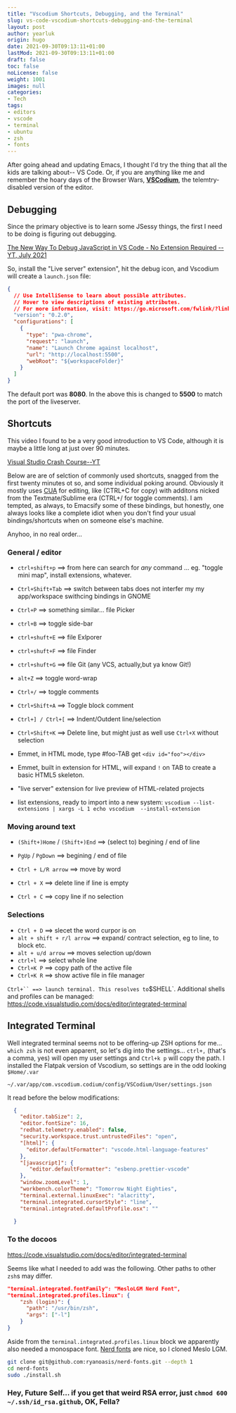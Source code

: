 ```yaml
---
title: "Vscodium Shortcuts, Debugging, and the Terminal"
slug: vs-code-vscodium-shortcuts-debugging-and-the-terminal
layout: post
author: yearluk
origin: hugo
date: 2021-09-30T09:13:11+01:00
lastMod: 2021-09-30T09:13:11+01:00
draft: false
toc: false
noLicense: false
weight: 1001
images: null
categories:
- Tech
tags:
- editors
- vscode
- terminal
- ubuntu
- zsh
- fonts
---
```


After going ahead and updating Emacs, I thought I'd try the thing that all the kids are talking about-- VS Code. Or, if you are anything like me and remember the hoary days of the Browser Wars, [**VSCodium**](https://vscodium.com/), the telemtry-disabled version of the editor.

## Debugging

Since the primary objective is to learn some JSessy things, the first I need to be doing is figuring out debugging.

[The New Way To Debug JavaScript in VS Code - No Extension Required -- YT, July 2021](https://www.youtube.com/watch?v=tC91t9OvVHA)

So, install the "Live server" extension", hit the debug icon, and Vscodium will create a `launch.json` file:

```json
{
  // Use IntelliSense to learn about possible attributes.
  // Hover to view descriptions of existing attributes.
  // For more information, visit: https://go.microsoft.com/fwlink/?linkid=830387
  "version": "0.2.0",
  "configurations": [
    {
      "type": "pwa-chrome",
      "request": "launch",
      "name": "Launch Chrome against localhost",
      "url": "http://localhost:5500",
      "webRoot": "${workspaceFolder}"
    }
  ]
}
```

The default port was **8080**. In the above this is changed to **5500** to match the port of the liveserver.

## Shortcuts

This video I found to be a very good introduction to VS Code, although it is maybe a little long at just over 90 minutes.

[Visual Studio Crash Course--YT](https://www.youtube.com/watch?v=WPqXP_kLzpo&t=783s)

Below are are of selction of commonly used shortcuts, snagged from the first twenty minutes ot so, and some individual poking around. Obviously it mostly uses [CUA](https://en.wikipedia.org/wiki/IBM_Common_User_Access) for editing, like (CTRL+C for copy) with additons nicked from the Textmate/Sublime era (CTRL+/ for toggle comments). I am tempted, as always, to Emacsify some of these bindings, but honestly, one always looks like a complete idiot when you don't find your usual bindings/shortcuts when on someone else's machine.

Anyhoo, in no real order...

### General / editor

- `ctrl+shift+p` ==> from here can search for *any* command ... eg. "toggle mini map", install extensions, whatever.

- `Ctrl+Shift+Tab` ==> switch between tabs does not interfer my my app/workspace swithcing bindings in GNOME

- `Ctrl+P` ==> something similar... file Picker

- `ctrl+B` ==> toggle side-bar
- `ctrl+shuft+E` ==> file Exlporer
- `ctrl+shuft+F` ==> file Finder
- `ctrl+shuft+G` ==> file Git (any VCS, actually,but ya know Git!)

- `alt+Z` ==> toggle word-wrap
- `Ctrl+/` ==> toggle comments
- `Ctrl+Shift+A` ==> Toggle block comment
- `Ctrl+] / Ctrl+[` ==> Indent/Outdent line/selection

- `Ctrl+Shift+K` ==> Delete line, but might just as well use `Ctrl+X` without selection

- Emmet, in HTML mode, type #foo-TAB get `<div id="foo"></div>`
- Emmet, built in extension for HTML, will expand `!` on TAB to create a basic HTML5 skeleton.

- "live server" extension for live preview of HTML-related projects

- list extensions, ready to import into a new system: `vscodium --list-extensions | xargs -L 1 echo vscodium  --install-extension`

### Moving around text

- `(Shift+)Home` / `(Shift+)End` ==> (select to) begining / end of line
- `PgUp` / `PgDown` ==> begining / end of file
- `Ctrl + L/R arrow` ==> move by word

- `Ctrl + X` ==> delete line if line is empty
- `Ctrl + C` ==> copy line if no selection

### Selections

- `Ctrl + D` ==> slecet the word curpor is on
- `alt + shift + r/l arrow` ==> expand/ contract selection, eg to line, to block etc.
- `alt + u/d arrow` ==> moves selection up/down
- `ctrl+l` ==> select whole line
- `Ctrl+K P` ==> copy path of the active file
- `Ctrl+K R` ==> show active file in file manager

` Ctrl+`` ==> launch terminal. This resolves to `$SHELL`. Additional shells and profiles can be managed: <https://code.visualstudio.com/docs/editor/integrated-terminal>

## Integrated Terminal

Well integrated terminal seems not to be offering-up ZSH options for me... `which zsh` is not even apparent, so let's dig into the settings... `ctrl+,` (that's a comma, yes) will open my user settings and `Ctrl+k p` will copy the path. I installed the Flatpak version of Vscodium, so settings are in the odd looking `$Home/.var`

`~/.var/app/com.vscodium.codium/config/VSCodium/User/settings.json`

It read before the below modifications:

```json
  {
    "editor.tabSize": 2,
    "editor.fontSize": 16,
    "redhat.telemetry.enabled": false,
    "security.workspace.trust.untrustedFiles": "open",
    "[html]": {
      "editor.defaultFormatter": "vscode.html-language-features"
    },
    "[javascript]": {
       "editor.defaultFormatter": "esbenp.prettier-vscode"
    },
    "window.zoomLevel": 1,
    "workbench.colorTheme": "Tomorrow Night Eighties",
    "terminal.external.linuxExec": "alacritty",
    "terminal.integrated.cursorStyle": "line",
    "terminal.integrated.defaultProfile.osx": ""

  }
```

### To the docoos

<https://code.visualstudio.com/docs/editor/integrated-terminal>

Seems like what I needed to add was the following. Other paths to other `zsh`s may differ.

```json
"terminal.integrated.fontFamily": "MesloLGM Nerd Font",
"terminal.integrated.profiles.linux": {
    "zsh (login)": {
      "path": "/usr/bin/zsh",
      "args": ["-l"]
    }
}
```

Aside from the `terminal.integrated.profiles.linux` block we apparently also needed a monospace font. [Nerd fonts](https://github.com/ryanoasis/nerd-fonts) are nice, so I cloned Meslo LGM.

```bash
git clone git@github.com:ryanoasis/nerd-fonts.git --depth 1
cd nerd-fonts
sudo ./install.sh
```

### Hey, Future Self... if you get that weird RSA error, just `chmod 600 ~/.ssh/id_rsa.github`, OK, Fella?
